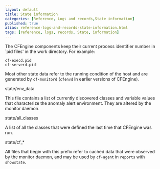 ```yaml
---
layout: default
title: State information
categories: [Reference, Logs and records,State information]
published: true
alias: reference-logs-and-records-state-information.html
tags: [reference, logs, records, State, information]
---
```


The CFEngine components keep their current process identifier number in
\`pid files' in the work directory. For example:

```cf3
cf-execd.pid
cf-serverd.pid
```

Most other state data refer to the running condition of the host and are
generated by `cf-monitord` (`cfenvd` in earlier versions of CFEngine).

state/env\_data

This file contains a list of currently discovered classes and variable
values that characterize the anomaly alert environment. They are altered
by the monitor daemon.   

state/all\_classes

A list of all the classes that were defined the last time that CFEngine
was run.   

state/cf\_\*

All files that begin with this prefix refer to cached data that were
observed by the monitor daemon, and may be used by `cf-agent` in
`reports` with `showstate`.
